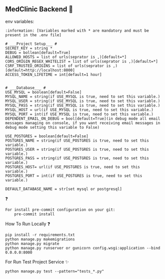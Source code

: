 ## MedClinic Backend :rocket:

env variables:

    :information: [Variables marked with * are mandatory and must be present in the .env file]

    # ___Project Setup___ #
    SECRET_KEY = string *
    DEBUG = bollean[default=True]
    ALLOWED_HOSTS = list of urls(seprator is ,)[default=*]
    CORS_ORIGIN_REGEX_WHITELIST = list of urls(seprator is ,)[default=*]
    CSRF_TRUSTED_ORIGINS = list of urls(seprator is ,)[default=http://localhost:8000]
    ACCESS_TOKEN_LIFETIME = int[default=1 hour]


    # ___Database___ #
    USE_MYSQL = boolean[default=False]
    MYSQL_NAME = string(if USE_MYSQL is true, need to set this variable.)
    MYSQL_USER = string(if USE_MYSQL is true, need to set this variable.)
    MYSQL_PASS = string(if USE_MYSQL is true, need to set this variable.)
    MYSQL_HOST = url(if USE_MYSQL is true, need to set this variable.)
    MYSQL_PORT = int(if USE_MYSQL is true, need to set this variable.)
    DEPENDENT_EMAIL_ON_DEBUG = bool[default=True](in debug mode all email messages managing on console, if you want receiving email messages in debug mode setting this variable to False)

    USE_POSTGRES = boolean[default=False]
    POSTGRES_NAME = string(if USE_POSTGRES is true, need to set this variable.)
    POSTGRES_USER = string(if USE_POSTGRES is true, need to set this variable.)
    POSTGRES_PASS = string(if USE_POSTGRES is true, need to set this variable.)
    POSTGRES_HOST= url(if USE_POSTGRES is true, need to set this variable.)
    POSTGRES_PORT = int(if USE_POSTGRES is true, need to set this variable.)

    DEFAULT_DATABASE_NAME = str[set mysql or postgresql]

:question:

    For install pre-commit configuration on your git:
        pre-commit install

How To Run Locally :question:

    pip install -r requirements.txt
    python manage.py makemigrations
    python manage.py migrate
    python manage.py runserver or gunicorn config.wsgi:application --bind 0.0.0.0:8000

For Run Test Project Service :sparkles:

    python manage.py test --pattern="tests_*.py"
